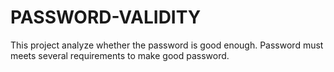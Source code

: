 # PASSWORD-VALIDITY
This project analyze whether the password is good enough. Password must meets several requirements to make good password.
